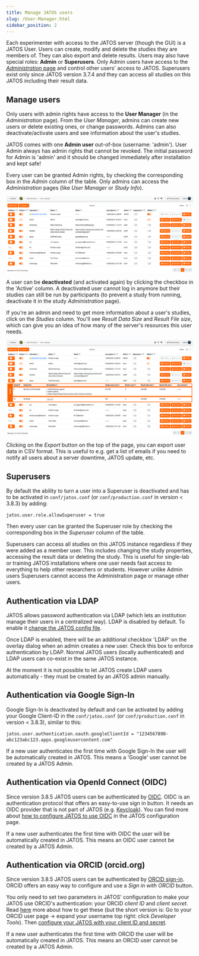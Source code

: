 ```yaml
---
title: Manage JATOS users
slug: /User-Manager.html
sidebar_position: 2
---
```


Each experimenter with access to the JATOS server (though the GUI) is a JATOS User. Users can create, modify and delete the studies they are members of. They can also export and delete results. Users may also have special roles: **Admin** or **Superusers**. Only Admin users have access to the [_Administration_ page](Administration.html) and control other users' access to JATOS. Superusers exist only since JATOS version 3.7.4 and they can access all studies on this JATOS including their result data. 


## Manage users

Only users with admin rights have access to the **User Manager** (in the _Administration_ page). From the _User Manager_, admins can create new users or delete existing ones, or change passwords. Admins can also deactivate/activate users and see information about the user's studies.

JATOS comes with one **Admin user** out-of-box (username: 'admin'). User Admin always has admin rights that cannot be revoked. The initial password for Admin is 'admin' and it should be changed immediately after installation and kept safe!

Every user can be granted Admin rights, by checking the corresponding box in the _Admin_ column of the table. Only admins can access the _Administration_ pages (like _User Manager_ or _Study Info_).

![User manager screenshot](/img/v39x/user_manager_3.png)

A user can be **deactivated** (and activated again) by clicking the checkbox in the 'Active' column. A deactivated user cannot log in anymore but their studies can still be run by participants (to prevent a study from running, deactivate it in the study _Administration_ page).

If you're an admin and need to get more information about a user's studies, click on the _Studies_ column. You'll see _Result Data Size_ and _Result File size_, which can give you an idea of how many of the server's resources this user needs.

![User manager screenshot](/img/v39x/user_manager_4.png)

Clicking on the _Export_ button on the top of the page, you can export user data in CSV format. This is useful to e.g. get a list of emails if you need to notify all users about a server downtime, JATOS update, etc.   


## Superusers

By default the ability to turn a user into a Superuser is deactivated and has to be activated in `conf/jatos.conf` (or `conf/production.conf` in version < 3.8.3) by adding:

```
jatos.user.role.allowSuperuser = true
```

Then every user can be granted the Superuser role by checking the corresponding box in the _Superuser_ column of the table.

Superusers can access all studies on this JATOS instance regardless if they were added as a member user. This includes changing the study properties, accessing the result data or deleting the study. This is useful for single-lab or training JATOS installations where one user needs fast access to everything to help other researchers or students. However unlike Admin users Superusers cannot access the Administration page or manage other users.


## Authentication via LDAP

JATOS allows password authentication via LDAP (which lets an institution manage their users in a centralized way). LDAP is disabled by default. To enable it [change the JATOS config file](JATOS_Configuration.html#ldap-authentication). 

Once LDAP is enabled, there will be an additional checkbox 'LDAP' on the overlay dialog when an admin creates a new user. Check this box to enforce authentication by LDAP. Normal JATOS users (locally authenticated) and LDAP users can co-exist in the same JATOS instance.

At the moment it is not possible to let JATOS create LDAP users automatically - they must be created by an JATOS admin manually.


## Authentication via Google Sign-In

Google Sign-In is deactivated by default and can be activated by adding your Google Client-ID in the `conf/jatos.conf` (or `conf/production.conf` in version < 3.8.3), similar to this:

```
jatos.user.authentication.oauth.googleClientId = "1234567890-abc123abc123.apps.googleusercontent.com"
```

If a new user authenticates the first time with Google Sign-In the user will be automatically created in JATOS. This means a 'Google' user cannot be created by a JATOS Admin.


## Authentication via OpenId Connect (OIDC)

Since version 3.8.5 JATOS users can be authenticated by [OIDC](https://openid.net/developers/how-connect-works/). OIDC is an authentication protocol that offers an easy-to-use sign in button. It needs an OIDC provider that is not part of JATOS (e.g. [Keycloak](https://www.keycloak.org/)). You can find more about [how to configure JATOS to use OIDC](/JATOS_Configuration.html#openid-connect-oidc) in the JATOS configuration page.

If a new user authenticates the first time with OIDC the user will be automatically created in JATOS. This means an OIDC user cannot be created by a JATOS Admin.


## Authentication via ORCID (orcid.org)

Since version 3.8.5 JATOS users can be authenticated by [ORCID sign-in](https://info.orcid.org/documentation/features/public-api/orcid-as-a-sign-in-option-to-your-system/). ORCID offers an easy way to configure and use a _Sign in with ORCID_ button.

You only need to set two parameters in JATOS' configuration to make your JATOS use ORCID's authentication: your ORCID _client ID_ and _client secret_. Read [here](https://info.orcid.org/documentation/integration-guide/registering-a-public-api-client/) more about how to get these (but the short version is: Go to your ORCID user page -> expand your username top right: click _Developer Tools_). Then [configure your JATOS with your client ID and secret](/JATOS_Configuration.html#orcid-orcidorg-authentication).

If a new user authenticates the first time with ORCID the user will be automatically created in JATOS. This means an ORCID user cannot be created by a JATOS Admin.